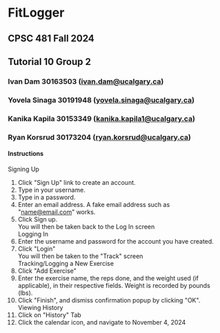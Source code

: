# FitLogger
## CPSC 481 Fall 2024  
## Tutorial 10 Group 2  
### Ivan Dam 30163503 (ivan.dam@ucalgary.ca)  
### Yovela Sinaga 30191948 (yovela.sinaga@ucalgary.ca)  
### Kanika Kapila 30153349 (kanika.kapila1@ucalgary.ca)  
### Ryan Korsrud 30173204 (ryan.korsrud@ucalgary.ca)  

#### Instructions  
Signing Up  
1. Click "Sign Up" link to create an account.  
2. Type in your username.  
3. Type in a password.  
4. Enter an email address. A fake email address such as "name@email.com" works.  
5. Click Sign up.  
You will then be taken back to the Log In screen  
Logging In  
7. Enter the username and password for the account you have created.  
8. Click "Login"  
You will then be taken to the "Track" screen  
Tracking/Logging a New Exercise
10. Click "Add Exercise"
11. Enter the exercise name, the reps done, and the weight used (if applicable), in their respective fields. Weight is recorded by pounds (lbs).  
12. Click "Finish", and dismiss confirmation popup by clicking "OK".  
Viewing History
13. Click on "History" Tab
14. Click the calendar icon, and navigate to November 4, 2024
